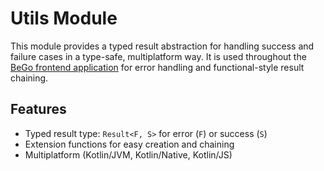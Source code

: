 # Utils Module

This module provides a typed result abstraction for handling success and failure cases in a type-safe, multiplatform way. It is used throughout the [BeGo frontend application](../../README.md) for error handling and functional-style result chaining.

## Features
- Typed result type: `Result<F, S>` for error (`F`) or success (`S`)
- Extension functions for easy creation and chaining
- Multiplatform (Kotlin/JVM, Kotlin/Native, Kotlin/JS)

